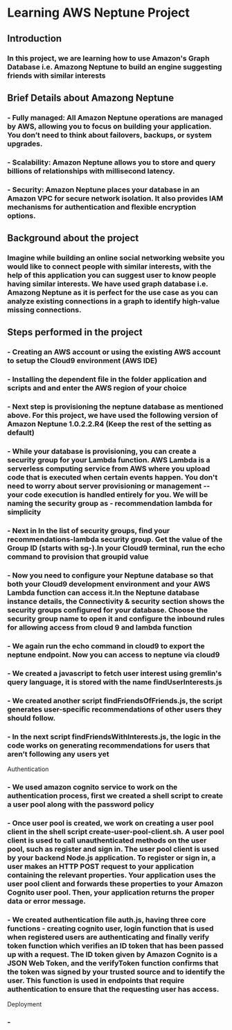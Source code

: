 # Learning AWS Neptune Project

## Introduction

### In this project, we are learning how to use Amazon's Graph Database i.e. Amazong Neptune to build an engine suggesting friends with similar interests

## Brief Details about Amazong Neptune
### - Fully managed: All Amazon Neptune operations are managed by AWS, allowing you to focus on building your application. You don’t need to think about failovers, backups, or system upgrades.
### - Scalability: Amazon Neptune allows you to store and query billions of relationships with millisecond latency.
### - Security: Amazon Neptune places your database in an Amazon VPC for secure network isolation. It also provides IAM mechanisms for authentication and flexible encryption options.

## Background about the project

### Imagine while building an online social networking website you would like to connect people with similar interests, with the help of this application you can suggest user to know people having similar interests. We have used graph database i.e. Amazong Neptune as it is perfect for the use case as you can analyze existing connections in a graph to identify high-value missing connections.

## Steps performed in the project

### - Creating an AWS account or using the existing AWS account to setup the Cloud9 environment (AWS IDE)
### - Installing the dependent file in the folder application and scripts and and enter the AWS region of your choice
### - Next step is provisioning the neptune database as mentioned above. For this project, we have used the following version of Amazon Neptune 1.0.2.2.R4 (Keep the rest of the setting as default)
### - While your database is provisioning, you can create a security group for your Lambda function. AWS Lambda is a serverless computing service from AWS where you upload code that is executed when certain events happen. You don't need to worry about server provisioning or management -- your code execution is handled entirely for you. We will be naming the security group as - recommendation lambda for simplicity
### - Next in In the list of security groups, find your recommendations-lambda security group. Get the value of the Group ID (starts with sg-).In your Cloud9 terminal, run the echo command to provision that groupid value
### - Now you need to configure your Neptune database so that both your Cloud9 development environment and your AWS Lambda function can access it.In the Neptune database instance details, the Connectivity & security section shows the security groups configured for your database. Choose the security group name to open it and configure the inbound rules for allowing access from cloud 9 and lambda function
### - We again run the echo command in cloud9 to export the neptune endpoint. Now you can access to neptune via cloud9
### - We created a javascript to fetch user interest using gremlin's query language, it is stored with the name findUserInterests.js
### - We created another script findFriendsOfFriends.js, the script generates user-specific recommendations of other users they should follow.
### - In the next script findFriendsWithInterests.js, the logic in the code works on generating recommendations for users that aren’t following any users yet
Authentication
### - We used amazon cognito service to work on the authentication process, first we created a shell script to create a user pool along with the password policy
### - Once user pool is created, we work on creating a user pool client in the shell script create-user-pool-client.sh. A user pool client is used to call unauthenticated methods on the user pool, such as register and sign in. The user pool client is used by your backend Node.js application. To register or sign in, a user makes an HTTP POST request to your application containing the relevant properties. Your application uses the user pool client and forwards these properties to your Amazon Cognito user pool. Then, your application returns the proper data or error message.
### - We created authentication file auth.js, having three core functions - creating cognito user, login function that is used when registered users are authenticating and finally verify token function which verifies an ID token that has been passed up with a request. The ID token given by Amazon Cognito is a JSON Web Token, and the verifyToken function confirms that the token was signed by your trusted source and to identify the user. This function is used in endpoints that require authentication to ensure that the requesting user has access.
Deployment
### - 


